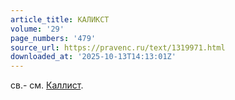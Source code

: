 ```yaml
---
article_title: КАЛИКСТ
volume: '29'
page_numbers: '479'
source_url: https://pravenc.ru/text/1319971.html
downloaded_at: '2025-10-13T14:13:01Z'
---
```


св.- см. [Каллист](https://pravenc.ru/text/Каллист.html).

